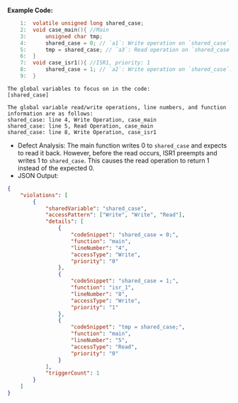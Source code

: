 **Example Code:**

```c
    1:  volatile unsigned long shared_case;
    2:  void case_main(){ //Main
    3:      unsigned char tmp;
    4:      shared_case = 0; // `a1`: Write operation on `shared_case`.
    5:      tmp = shared_case; // `a3`: Read operation on `shared_case`.
    6:  }
    7:  void case_isr1(){ //ISR1, priority: 1
    8:      shared_case = 1; // `a2`: Write operation on `shared_case`.
    9:  }
```
    The global variables to focus on in the code:
    [shared_case]

    The global variable read/write operations, line numbers, and function information are as follows:
    shared_case: line 4, Write Operation, case_main
    shared_case: line 5, Read Operation, case_main
    shared_case: line 8, Write Operation, case_isr1
    
- Defect Analysis: The main function writes 0 to `shared_case` and expects to read it back. However, before the read occurs, ISR1 preempts and writes 1 to `shared_case`. This causes the read operation to return 1 instead of the expected 0.
- JSON Output:

```json
{
    "violations": [
        {
            "sharedVariable": "shared_case",
            "accessPattern": ["Write", "Write", "Read"],
            "details": [
                {
                    "codeSnippet": "shared_case = 0;",
                    "function": "main",
                    "lineNumber": "4",
                    "accessType": "Write",
                    "priority": "0"
                },
                {
                    "codeSnippet": "shared_case = 1;",
                    "function": "isr_1",
                    "lineNumber": "8",
                    "accessType": "Write",
                    "priority": "1"
                },
                {
                    "codeSnippet": "tmp = shared_case;",
                    "function": "main",
                    "lineNumber": "5",
                    "accessType": "Read",
                    "priority": "0"
                }
            ],
            "triggerCount": 1
        }
    ]
}
```